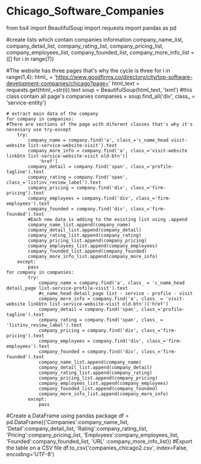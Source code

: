 # Chicago_Software_Companies

from bs4 import BeautifulSoup
import requests
import pandas as pd

#create lists which contain companies information
company_name_list, company_detail_list, company_rating_list, company_pricing_list, company_employees_list, company_founded_list, company_more_info_list = ([] for i in range(7))

#The website has three pages that's why the cycle is three
for i in range(1,4):
    html_ = 'https://www.goodfirms.co/directory/city/top-software-development-companies/chicago?page='
    html_text = requests.get(html_+str(i)).text
    soup = BeautifulSoup(html_text, 'lxml')
    #this class contain all page's companies
    companies = soup.find_all('div', class_ = 'service-entity')

    # extract main data of the company
    for company in companies:
    #There are sections of the page with diferent classes that's why it's necessary use try-except
        try:
            company_name = company.find('a', class_='c_name_head visit-website list-service-website-visit').text
            company_more_info = company.find('a', class_='visit-website linkbtn list-service-website-visit old-btn')[
                'href']
            company_detail = company.find('span', class_='profile-tagline').text
            company_rating = company.find('span', class_='listinv_review_label').text
            company_pricing = company.find('div', class_='firm-pricing').text
            company_employees = company.find('div', class_='firm-employees').text
            company_founded = company.find('div', class_='firm-founded').text
            #Each new data is adding to the existing list using .append
            company_name_list.append(company_name)
            company_detail_list.append(company_detail)
            company_rating_list.append(company_rating)
            company_pricing_list.append(company_pricing)
            company_employees_list.append(company_employees)
            company_founded_list.append(company_founded)
            company_more_info_list.append(company_more_info)
        except:
            pass
    for company in companies:
            try:
                company_name = company.find('a', class_ = 'c_name_head detail_page list-service-profile-visit').text
                #c_name_head detail_page list - service - profile - visit
                company_more_info = company.find('a', class_ = 'visit-website linkbtn list-service-website-visit old-btn')['href']
                company_detail = company.find('span', class_='profile-tagline').text
                company_rating = company.find('span', class_ = 'listinv_review_label').text
                company_pricing = company.find('div', class_='firm-pricing').text
                company_employees = company.find('div', class_='firm-employees').text
                company_founded = company.find('div', class_='firm-founded').text
                company_name_list.append(company_name)
                company_detail_list.append(company_detail)
                company_rating_list.append(company_rating)
                company_pricing_list.append(company_pricing)
                company_employees_list.append(company_employees)
                company_founded_list.append(company_founded)
                company_more_info_list.append(company_more_info)
            except:
                pass

#Create a DataFrame using pandas package
df = pd.DataFrame({'Companies':company_name_list, 'Detail':company_detail_list, 'Rating':company_rating_list, 'Pricing':company_pricing_list, 'Employees':company_employees_list, 'Founded':company_founded_list, 'URL' :company_more_info_list})
#Export the table on a CSV file
df.to_csv('companies_chicago2.csv',  index=False, encoding='UTF-8')
